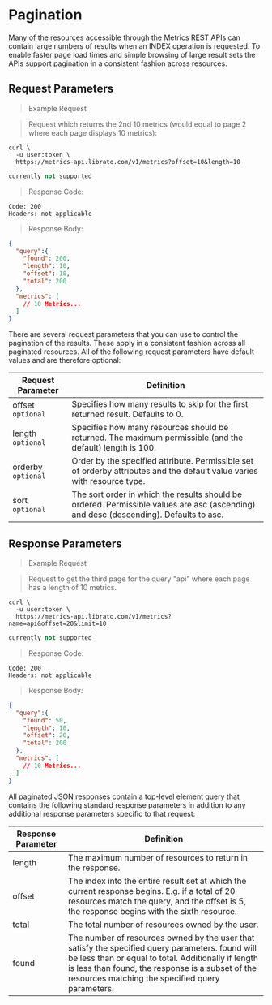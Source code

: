 # Pagination

Many of the resources accessible through the Metrics REST APIs can contain large numbers of results when an INDEX operation is requested. To enable faster page load times and simple browsing of large result sets the APIs support pagination in a consistent fashion across resources.

## Request Parameters

>Example Request

>Request which returns the 2nd 10 metrics (would equal to page 2 where each page displays 10 metrics):

```shell
curl \
  -u user:token \
  https://metrics-api.librato.com/v1/metrics?offset=10&length=10
```

```ruby
currently not supported
```

>Response Code:

```
Code: 200
Headers: not applicable
```

>Response Body:

```json
{
  "query":{
    "found": 200,
    "length": 10,
    "offset": 10,
    "total": 200
  },
  "metrics": [
    // 10 Metrics...
  ]
}
```

There are several request parameters that you can use to control the pagination of the results. These apply in a consistent fashion across all paginated resources. All of the following request parameters have default values and are therefore optional:


Request Parameter | Definition
----------------- | ----------
offset<br>`optional` | Specifies how many results to skip for the first returned result. Defaults to 0.
length<br>`optional` | Specifies how many resources should be returned. The maximum permissible (and the default) length is 100.
orderby<br>`optional` | Order by the specified attribute. Permissible set of orderby attributes and the default value varies with resource type.
sort<br>`optional` | The sort order in which the results should be ordered. Permissible values are asc (ascending) and desc (descending). Defaults to asc.

## Response Parameters

>Example Request

>Request to get the third page for the query "api" where each page has a length of 10 metrics.

```shell
curl \
  -u user:token \
  https://metrics-api.librato.com/v1/metrics?name=api&offset=20&limit=10
```

```ruby
currently not supported
```

>Response Code:

```
Code: 200
Headers: not applicable
```

>Response Body:

```json
{
  "query":{
    "found": 50,
    "length": 10,
    "offset": 20,
    "total": 200
  },
  "metrics": [
    // 10 Metrics...
  ]
}
```

All paginated JSON responses contain a top-level element query that contains the following standard response parameters in addition to any additional response parameters specific to that request:

Response Parameter | Definition
------------------ | ----------
length | The maximum number of resources to return in the response.
offset | The index into the entire result set at which the current response begins. E.g. if a total of 20 resources match the query, and the offset is 5, the response begins with the sixth resource.
total | The total number of resources owned by the user.
found | The number of resources owned by the user that satisfy the specified query parameters. found will be less than or equal to total. Additionally if length is less than found, the response is a subset of the resources matching the specified query parameters.